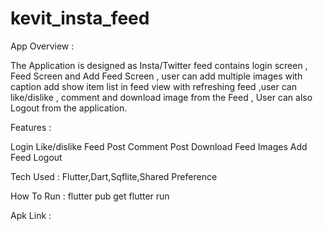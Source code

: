 # kevit_insta_feed

App Overview :

The Application is designed as Insta/Twitter feed contains login screen , Feed Screen and Add Feed Screen , user can add multiple images with caption add show item list in feed view with refreshing feed ,user can like/dislike , comment and download image from the Feed , User can also Logout from the application.

Features :

Login
Like/dislike Feed Post
Comment Post
Download Feed Images
Add Feed
Logout

Tech Used :
Flutter,Dart,Sqflite,Shared Preference

How To Run :
flutter pub get
flutter run

Apk Link :

